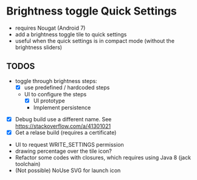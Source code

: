# Brightness toggle Quick Settings 
- requires Nougat (Android 7)
- add a brightness toggle tile to quick settings
- useful when the quick settings is in compact mode (without the brightness sliders)

## TODOS
- toggle through brightness steps: 
  - [x] use predefined / hardcoded steps
  - UI to configure the steps
    - [x] UI prototype 
    - Implement persistence
- [x] Debug build use a different name. See https://stackoverflow.com/a/41301021
- [x] Get a relase build (requires a certificate)
- UI to request WRITE_SETTINGS permission
- drawing percentage over the tile icon?
- Refactor some codes with closures, which requires using Java 8 (jack toolchain)
- (Not possible) NoUse SVG for launch icon
